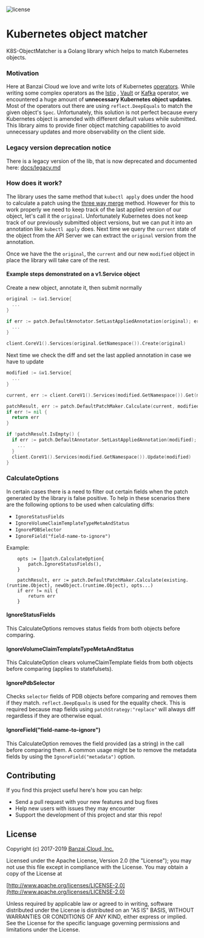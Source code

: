 ![license](http://img.shields.io/badge/license-Apache%20v2-orange.svg)

# Kubernetes object matcher

K8S-ObjectMatcher is a Golang library which helps to match Kubernetes objects.

### Motivation

Here at Banzai Cloud we love and write lots of Kubernetes [operators](https://github.com/banzaicloud?utf8=✓&q=operator&type=&language=). While writing some complex operators as the [Istio](https://github.com/banzaicloud/istio-operator) , [Vault](https://github.com/banzaicloud/bank-vaults) or [Kafka](https://github.com/banzaicloud/kafka-operator) operator, we encountered a huge amount of **unnecessary Kubernetes object updates**. Most of the operators out there are using `reflect.DeepEquals` to match the given object's `Spec`. Unfortunately, this solution is not perfect because every Kubernetes object is amended with different default values while submitted. This library aims to provide finer object matching capabilities to avoid unnecessary updates and more observability on the client side.

### Legacy version deprecation notice

There is a legacy version of the lib, that is now deprecated and documented here: [docs/legacy.md](docs/legacy.md)

### How does it work?

The library uses the same method that `kubectl apply` does under the hood to calculate a patch using the [three way merge](http://www.drdobbs.com/tools/three-way-merging-a-look-under-the-hood/240164902) method.
However for this to work properly we need to keep track of the last applied version of our object, let's call it the `original`. Unfortunately Kubernetes does
not keep track of our previously submitted object versions, but we can put it into an annotation like `kubectl apply` does. 
Next time we query the `current` state of the object from the API Server we can extract the `original` version from the annotation.

Once we have the the `original`, the `current` and our new `modified` object in place the library will take care of the rest.

#### Example steps demonstrated on a v1.Service object

Create a new object, annotate it, then submit normally
```go
original := &v1.Service{
  ...
}

if err := patch.DefaultAnnotator.SetLastAppliedAnnotation(original); err != nil {
  ...
}

client.CoreV1().Services(original.GetNamespace()).Create(original)
```

Next time we check the diff and set the last applied annotation in case we have to update
```go
modified := &v1.Service{
  ...
}

current, err := client.CoreV1().Services(modified.GetNamespace()).Get(modified.GetName(), metav1.Getoptions{})

patchResult, err := patch.DefaultPatchMaker.Calculate(current, modified)
if err != nil {
  return err
}

if !patchResult.IsEmpty() {
  if err := patch.DefaultAnnotator.SetLastAppliedAnnotation(modified); err != nil {
  	...
  }
  client.CoreV1().Services(modified.GetNamespace()).Update(modified)
}

```

### CalculateOptions

In certain cases there is a need to filter out certain fields when the patch generated by the library is false positive.
To help in these scenarios there are the following options to be used when calculating diffs:
- `IgnoreStatusFields`
- `IgnoreVolumeClaimTemplateTypeMetaAndStatus`
- `IgnorePDBSelector`
- `IgnoreField("field-name-to-ignore")`

Example:
```
	opts := []patch.CalculateOption{
		patch.IgnoreStatusFields(),
	}
	
	patchResult, err := patch.DefaultPatchMaker.Calculate(existing.(runtime.Object), newObject.(runtime.Object), opts...)
	if err != nil {
		return err
	}
```

#### IgnoreStatusFields

This CalculateOptions removes status fields from both objects before comparing.

#### IgnoreVolumeClaimTemplateTypeMetaAndStatus

This CalculateOption clears volumeClaimTemplate fields from both objects before comparing (applies to statefulsets).

#### IgnorePdbSelector

Checks `selector` fields of PDB objects before comparing and removes them if they match. `reflect.DeepEquals` is used for the equality check. 
This is required because map fields using `patchStrategy:"replace"` will always diff regardless if they are otherwise equal.

#### IgnoreField("field-name-to-ignore")

This CalculateOption removes the field provided (as a string) in the call before comparing them. A common usage might be to remove the metadata fields by using the `IgnoreField("metadata")` option.


## Contributing

If you find this project useful here's how you can help:

- Send a pull request with your new features and bug fixes
- Help new users with issues they may encounter
- Support the development of this project and star this repo!

## License

Copyright (c) 2017-2019 [Banzai Cloud, Inc.](https://banzaicloud.com)

Licensed under the Apache License, Version 2.0 (the "License");
you may not use this file except in compliance with the License.
You may obtain a copy of the License at

[http://www.apache.org/licenses/LICENSE-2.0](http://www.apache.org/licenses/LICENSE-2.0)

Unless required by applicable law or agreed to in writing, software
distributed under the License is distributed on an "AS IS" BASIS,
WITHOUT WARRANTIES OR CONDITIONS OF ANY KIND, either express or implied.
See the License for the specific language governing permissions and
limitations under the License.
